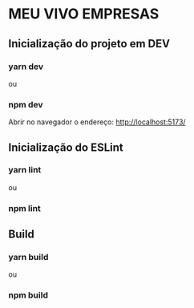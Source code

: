 # MEU VIVO EMPRESAS


## Inicialização do projeto em DEV

### yarn dev

ou

### npm dev

Abrir no navegador o endereço: [http://localhost:5173/](http://localhost:5173/)


## Inicialização do ESLint

### yarn lint

ou

### npm lint


## Build 

### yarn build

ou

### npm build



